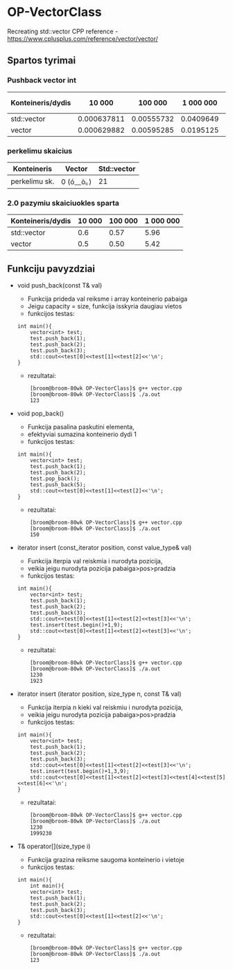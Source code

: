 # OP-VectorClass
Recreating std::vector CPP
reference - https://www.cplusplus.com/reference/vector/vector/

## Spartos tyrimai
   
### Pushback vector int
  
| Konteineris/dydis | 10 000      | 100 000    | 1 000 000 |  10 000 000 | 100 000 000 |
|-------------------|-------------|------------|-----------|-------------|-------------|
| std::vector       | 0.000637811 | 0.00555732 | 0.0409649 | 0.224621    | 2.01388     |
| vector            | 0.000629882 | 0.00595285 | 0.0195125 | 0.230119    | 2.06794     |

### perkelimu skaicius
| Konteineris   | Vector | Std::vector |
|---------------|--------|-------------|
| perkelimu sk. | 0   (ó﹏ò｡)| 21  |

### 2.0 pazymiu skaiciuokles sparta
  
| Konteineris/dydis | 10 000 | 100 000 | 1 000 000 |
|-------------------|--------|---------|-----------|
| std::vector       | 0.6    | 0.57    | 5.96      |
| vector            | 0.5    | 0.50    | 5.42      |

## Funkciju pavyzdziai
* void push_back(const T& val)
    * Funkcija prideda val reiksme i array konteinerio pabaiga
    * Jeigu capacity = size, funkcija isskyria daugiau vietos
    * funkcijos testas:
    ```
    int main(){
        vector<int> test;
        test.push_back(1);
        test.push_back(2);
        test.push_back(3);
        std::cout<<test[0]<<test[1]<<test[2]<<'\n';
    }
    ```
    * rezultatai:
    ```
        [broom@broom-80wk OP-VectorClass]$ g++ vector.cpp 
        [broom@broom-80wk OP-VectorClass]$ ./a.out 
        123
    ```
* void pop_back()
    * Funkcija pasalina paskutini elementa,
    * efektyviai sumazina konteinerio dydi 1
    * funkcijos testas:
    ```
    int main(){
        vector<int> test;
        test.push_back(1);
        test.push_back(2);
        test.pop_back();
        test.push_back(5);
        std::cout<<test[0]<<test[1]<<test[2]<<'\n';
    }
    ```
    * rezultatai:
    ``` 
        [broom@broom-80wk OP-VectorClass]$ g++ vector.cpp 
        [broom@broom-80wk OP-VectorClass]$ ./a.out 
        150
    ```

* iterator insert (const_iterator position, const value_type& val)
    * Funkcija iterpia val reiskmia i nurodyta pozicija,
    * veikia jeigu nurodyta pozicija pabaiga>pos>pradzia
    * funkcijos testas:
    ```
    int main(){
        vector<int> test;
        test.push_back(1);
        test.push_back(2);
        test.push_back(3);
        std::cout<<test[0]<<test[1]<<test[2]<<test[3]<<'\n';
        test.insert(test.begin()+1,9);
        std::cout<<test[0]<<test[1]<<test[2]<<test[3]<<'\n';
    }
    ```
    * rezultatai:
    ``` 
        [broom@broom-80wk OP-VectorClass]$ g++ vector.cpp 
        [broom@broom-80wk OP-VectorClass]$ ./a.out 
        1230
        1923
    ```

* iterator insert (iterator position, size_type n, const T& val)
    * Funkcija iterpia n kieki val reiskmiu i nurodyta pozicija,
    * veikia jeigu nurodyta pozicija pabaiga>pos>pradzia
    * funkcijos testas:
    ```
    int main(){
        vector<int> test;
        test.push_back(1);
        test.push_back(2);
        test.push_back(3);
        std::cout<<test[0]<<test[1]<<test[2]<<test[3]<<'\n';
        test.insert(test.begin()+1,3,9);
        std::cout<<test[0]<<test[1]<<test[2]<<test[3]<<test[4]<<test[5]<<test[6]<<'\n';
    }
    ```
    * rezultatai:
    ``` 
        [broom@broom-80wk OP-VectorClass]$ g++ vector.cpp 
        [broom@broom-80wk OP-VectorClass]$ ./a.out 
        1230
        1999230
    ```
* T& operator[](size_type i)
    * Funkcija grazina reiksme saugoma konteinerio i vietoje
    * funkcijos testas:
    ```
    int main(){
        int main(){
        vector<int> test;
        test.push_back(1);
        test.push_back(2);
        test.push_back(3);
        std::cout<<test[0]<<test[1]<<test[2]<<'\n';
    }
    ```
    * rezultatai:
    ``` 
        [broom@broom-80wk OP-VectorClass]$ g++ vector.cpp 
        [broom@broom-80wk OP-VectorClass]$ ./a.out 
        123
    ```

